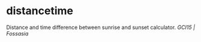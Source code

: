 # distancetime
Distance and time difference between sunrise and sunset calculator.
*GCI15 | Fossasia*
